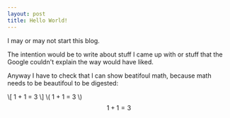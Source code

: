 ```yaml
---
layout: post
title: Hello World!
---
```


I may or may not start this blog.

The intention would be to write about stuff I came up with or stuff that the Google couldn't explain the way would have liked.

Anyway I have to check that I can show beatifoul math, because math needs to be beautifoul to be digested:


\\[ 1 + 1 = 3 \\]
\\( 1 + 1 = 3 \\)
$$ 1 + 1 = 3 $$
